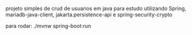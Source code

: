 
projeto simples de crud de usuarios em java para estudo utilizando Spring, mariadb-java-client, jakarta.persistence-api e spring-security-crypto

para rodar: 
./mvnw spring-boot:run